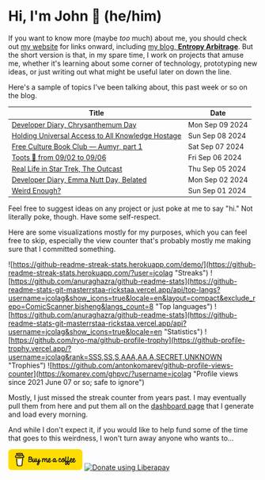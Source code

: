 # Hi, I'm John 👋 (he/him)

If you want to know more (maybe *too* much) about me, you should check out [my website](https://john.colagioia.net/) for links onward, including [my blog, **Entropy Arbitrage**](https://john.colagioia.net/blog).  But the short version is that, in my spare time, I work on projects that amuse me, whether it's learning about some corner of technology, prototyping new ideas, or just writing out what might be useful later on down the line.

Here's a sample of topics I've been talking about, this past week or so on the blog.

|Title|Date|
|-----|-------|
|[Developer Diary, Chrysanthemum Day](https://john.colagioia.net/blog/2024/09/09/chrysanthemum.html)|Mon Sep 09 2024|
|[Holding Universal Access to All Knowledge Hostage](https://john.colagioia.net/blog/2024/09/08/internet-archive.html)|Sun Sep 08 2024|
|[Free Culture Book Club — Aumyr, part 1](https://john.colagioia.net/blog/2024/09/07/aumyr-1.html)|Sat Sep 07 2024|
|[Toots 🦣 from 09/02 to 09/06](https://john.colagioia.net/blog/2024/09/06/week.html)|Fri Sep 06 2024|
|[Real Life in Star Trek, The Outcast](https://john.colagioia.net/blog/2024/09/05/outcast.html)|Thu Sep 05 2024|
|[Developer Diary, Emma Nutt Day, Belated](https://john.colagioia.net/blog/2024/09/02/emma-nutt.html)|Mon Sep 02 2024|
|[Weird Enough?](https://john.colagioia.net/blog/2024/09/01/weird.html)|Sun Sep 01 2024|

Feel free to suggest ideas on any project or just poke at me to say "hi." Not literally poke, though. Have some self-respect.

Here are some visualizations mostly for my purposes, which you can feel free to skip, especially the view counter that's probably mostly me making sure that I committed something.

![https://github-readme-streak-stats.herokuapp.com/demo/](https://github-readme-streak-stats.herokuapp.com/?user=jcolag "Streaks")
![https://github.com/anuraghazra/github-readme-stats](https://github-readme-stats-git-masterrstaa-rickstaa.vercel.app/api/top-langs?username=jcolag&show_icons=true&locale=en&layout=compact&exclude_repo=ComicScanner,bisheng&langs_count=8 "Top languages")
![https://github.com/anuraghazra/github-readme-stats](https://github-readme-stats-git-masterrstaa-rickstaa.vercel.app/api?username=jcolag&show_icons=true&locale=en "Statistics")
![https://github.com/ryo-ma/github-profile-trophy](https://github-profile-trophy.vercel.app/?username=jcolag&rank=SSS,SS,S,AAA,AA,A,SECRET,UNKNOWN "Trophies")
![https://github.com/antonkomarev/github-profile-views-counter](https://komarev.com/ghpvc/?username=jcolag "Profile views since 2021 June 07 or so; safe to ignore")

Mostly, I just missed the streak counter from years past.  I may eventually pull them from here and put them all on the [dashboard page](https://github.com/jcolag/dash) that I generate and load every morning.

And while I don't expect it, if you would like to help fund some of the time that goes to this weirdness, I won't turn away anyone who wants to...

[<img src="images/default-yellow.png" alt="Buy Me a Coffee" width="150px"/>](https://www.buymeacoffee.com/jcolag)
<a href="https://liberapay.com/jcolag/donate"><img alt="Donate using Liberapay" src="https://liberapay.com/assets/widgets/donate.svg"></a>
